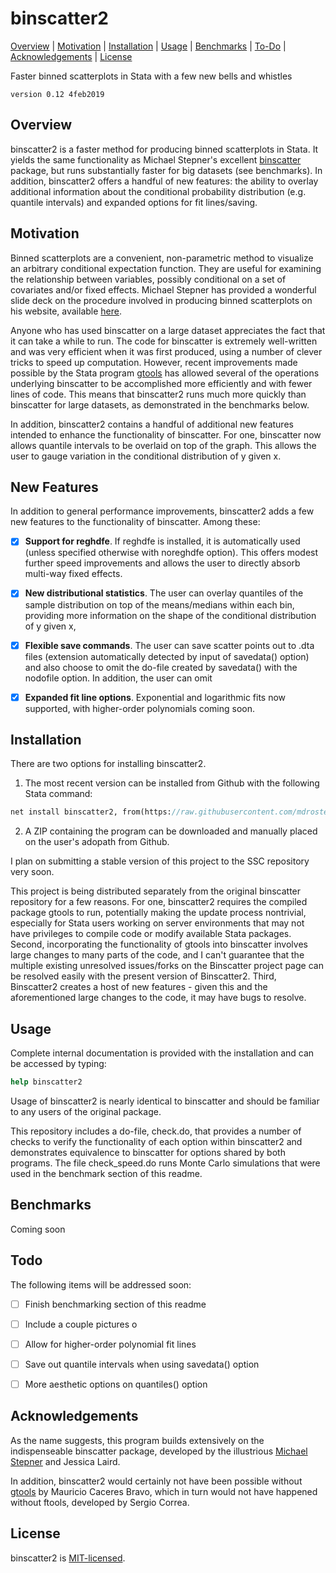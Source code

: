 
binscatter2
=================================

[Overview](#overview)
| [Motivation](#motivation)
| [Installation](#installation)
| [Usage](#usage)
| [Benchmarks](#benchmarks)
| [To-Do](#todo)
| [Acknowledgements](#acknowledgements)
| [License](#license)

Faster binned scatterplots in Stata with a few new bells and whistles

`version 0.12 4feb2019`


Overview
---------------------------------

binscatter2 is a faster method for producing binned scatterplots in Stata. It yields the same functionality as Michael Stepner's excellent [binscatter](https://github.com/michaelstepner/binscatter) package, but runs substantially faster for big datasets (see benchmarks). In addition, binscatter2 offers a handful of new features: the ability to overlay additional information about the conditional probability distribution (e.g. quantile intervals) and expanded options for fit lines/saving.

Motivation
---------------------------------

Binned scatterplots are a convenient, non-parametric method to visualize an arbitrary conditional expectation function. They are useful for examining the relationship between variables, possibly conditional on a set of covariates and/or fixed effects. Michael Stepner has provided a wonderful slide deck on the procedure involved in producing binned scatterplots on his website, available [here](https://michaelstepner.com/binscatter/binscatter-StataConference2014.pdf). 

Anyone who has used binscatter on a large dataset appreciates the fact that it can take a while to run. The code for binscatter is extremely well-written and was very efficient when it was first produced, using a number of clever tricks to speed up computation. However, recent improvements made possible by the Stata program [gtools](https://github.com/mcaceresb/stata-gtools) has allowed several of the operations underlying binscatter to be accomplished more efficiently and with fewer lines of code. This means that binscatter2 runs much more quickly than binscatter for large datasets, as demonstrated in the benchmarks below.

In addition, binscatter2 contains a handful of additional new features intended to enhance the functionality of binscatter. For one, binscatter now allows quantile intervals to be overlaid on top of the graph. This allows the user to gauge variation in the conditional distribution of y given x.



New Features
---------------------------------

In addition to general performance improvements, binscatter2 adds a few new features to the functionality of binscatter. Among these:

- [x] **Support for reghdfe**. If reghdfe is installed, it is automatically used (unless specified otherwise with noreghdfe option). This offers modest further speed improvements and allows the user to directly absorb multi-way fixed effects. 
- [x] **New distributional statistics**. The user can overlay quantiles of the sample distribution on top of the means/medians within each bin, providing more information on the shape of the conditional distribution of y given x,
- [x] **Flexible save commands**. The user can save scatter points out to .dta files (extension automatically detected by input of savedata() option) and also choose to omit the do-file created by savedata() with the nodofile option. In addition, the user can omit 
- [x] **Expanded fit line options**. Exponential and logarithmic fits now supported, with higher-order polynomials coming soon.


Installation
---------------------------------

There are two options for installing binscatter2.

1. The most recent version can be installed from Github with the following Stata command:

```stata
net install binscatter2, from(https://raw.githubusercontent.com/mdroste/stata-binscatter2/master/)
```

2. A ZIP containing the program can be downloaded and manually placed on the user's adopath from Github.

I plan on submitting a stable version of this project to the SSC repository very soon.


This project is being distributed separately from the original binscatter repository for a few reasons. For one, binscatter2 requires the compiled package gtools to run, potentially making the update process nontrivial, especially for Stata users working on server environments that may not have privileges to compile code or modify available Stata packages. Second, incorporating the functionality of gtools into binscatter involves large changes to many parts of the code, and I can't guarantee that the multiple existing unresolved issues/forks on the Binscatter project page can be resolved easily with the present version of Binscatter2. Third, Binscatter2 creates a host of new features - given this and the aforementioned large changes to the code, it may have bugs to resolve. 

Usage
---------------------------------

Complete internal documentation is provided with the installation and can be accessed by typing:
```stata
help binscatter2
````

Usage of binscatter2 is nearly identical to binscatter and should be familiar to any users of the original package.

This repository includes a do-file, check.do, that provides a number of checks to verify the functionality of each option within binscatter2 and demonstrates equivalence to binscatter for options shared by both programs. The file check_speed.do runs Monte Carlo simulations that were used in the benchmark section of this readme.



Benchmarks
---------------------------------

Coming soon

  
Todo
---------------------------------

The following items will be addressed soon:

- [ ] Finish benchmarking section of this readme
- [ ] Include a couple pictures o
- [ ] Allow for higher-order polynomial fit lines
- [ ] Save out quantile intervals when using savedata() option
- [ ] More aesthetic options on quantiles() option


Acknowledgements
---------------------------------

As the name suggests, this program builds extensively on the indispenseable binscatter package, developed by the illustrious [Michael Stepner](https://github.com/michaelstepner) and Jessica Laird. 

In addition, binscatter2 would certainly not have been possible without [gtools](https://github.com/mcaceresb/stata-gtools) by Mauricio Caceres Bravo, which in turn would not have happened without ftools, developed by Sergio Correa.


License
---------------------------------

binscatter2 is [MIT-licensed](https://github.com/mdroste/stata-binscatter2/blob/master/LICENSE).
